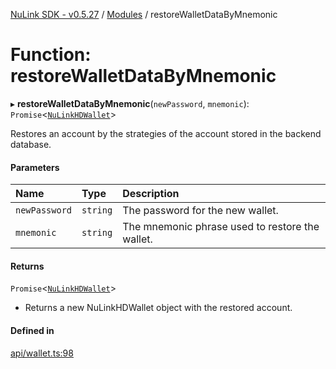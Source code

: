 [NuLink SDK - v0.5.27](../README.md) / [Modules](../modules.md) / restoreWalletDataByMnemonic

# Function: restoreWalletDataByMnemonic

▸ **restoreWalletDataByMnemonic**(`newPassword`, `mnemonic`): `Promise`<[`NuLinkHDWallet`](../classes/NuLinkHDWallet.md)\>

Restores an account by the strategies of the account stored in the backend database.

#### Parameters

| Name | Type | Description |
| :------ | :------ | :------ |
| `newPassword` | `string` | The password for the new wallet. |
| `mnemonic` | `string` | The mnemonic phrase used to restore the wallet. |

#### Returns

`Promise`<[`NuLinkHDWallet`](../classes/NuLinkHDWallet.md)\>

- Returns a new NuLinkHDWallet object with the restored account.

#### Defined in

[api/wallet.ts:98](https://github.com/NuLink-network/nulink-sdk/blob/caaf0a6/src/api/wallet.ts#L98)
